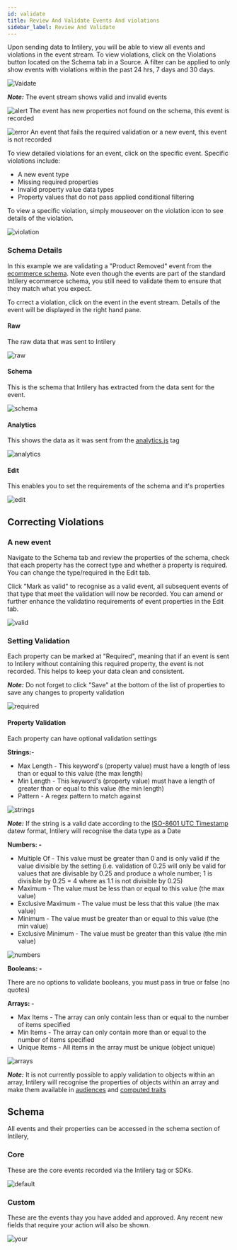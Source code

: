 ```yaml
---
id: validate
title: Review And Validate Events And violations
sidebar_label: Review And Validate
---
```


Upon sending data to Intilery, you will be able to view all events and violations in the event stream. To view violations, click on the Violations button located on the Schema tab in a Source. A filter can be applied to only show events with violations within the past 24 hrs, 7 days and 30 days.

![Vaidate](/img/validate.png)

***Note:*** The event stream shows valid and invalid events

![alert](/img/alert.png) The event has new properties not found on the schema, this event is recorded

![error](/img/error.png) An event that fails the required validation or a new event, this event is not recorded

To view detailed violations for an event, click on the specific event. Specific violations include:

- A new event type
- Missing required properties
- Invalid property value data types
- Property values that do not pass applied conditional filtering

To view a specific violation, simply mouseover on the violation icon to see details of the violation.

![violation](/img/violation.png)

### Schema Details

In this example we are validating a "Product Removed" event from the [ecommerce schema](/docs/schema/retail). Note even though the events are part of the standard Intilery ecommerce schema, you still need to validate them to ensure that they match what you expect.

To crrect a violation, click on the event in the event stream. Details of the event will be displayed in the right hand pane.

#### Raw

The raw data that was sent to Intilery

![raw](/img/raw.png)

#### Schema

This is the schema that Intilery has extracted from the data sent for the event.

![schema](/img/schema.png)

#### Analytics

This shows the data as it was sent from the [analytics.js](/docs/tag/tag1) tag

![analytics](/img/analytics.png)

#### Edit

This enables you to set the requirements of the schema and it's properties

![edit](/img/edit.png)

## Correcting Violations

### A new event

Navigate to the Schema tab and review the properties of the schema, check that each property has the correct type and whether a property is required. You can change the type/required in the Edit tab.

Click "Mark as valid" to recognise as a valid event, all subsequent events of that type that meet the validation will now be recorded. You can amend or further enhance the validatino requirements of event properties in the Edit tab.

![valid](/img/valid.png)

### Setting Validation

Each property can be marked at "Required", meaning that if an event is sent to Intilery without containing this required property, the event is not recorded. This helps to keep your data clean and consistent.

***Note:*** Do not forget to click "Save" at the bottom of the list of properties to save any changes to property validation

![required](/img/required.png)

#### Property Validation

Each property can have optional validation settings

**Strings:-**

- Max Length - This keyword's (property value) must have a length of less than or equal to this value (the max length)
- Min Length - This keyword's (property value) must have a length of greater than or equal to this value (the min length)
- Pattern - A regex pattern to match against

![strings](/img/strings.png)

***Note:*** If the string is a valid date according to the [ISO-8601 UTC Timestamp](http://en.wikipedia.org/wiki/ISO_8601) datew format, Intilery will recognise the data type as a Date

**Numbers: -**

- Multiple Of - This value must be greater than 0 and is only valid if the value divisible by the setting (i.e. validation of 0.25 will only be valid for values that are divisable by 0.25 and produce a whole number; 1 is divisible by 0.25 = 4 where as 1.1 is not divisible by 0.25)
- Maximum - The value must be less than or equal to this value (the max value)
- Exclusive Maximum - The value must be less that this value (the max value)
- Minimum - The value must be greater than or equal to this value (the min value)
- Exclusive Minimum - The value must be greater than this value (the min value)

![numbers](/img/numbers.png)

**Booleans: -**

There are no options to validate booleans, you must pass in true or false (no quotes)

**Arrays: -**

- Max Items - The array can only contain less than or equal to the number of items specified
- Min Items - The array can only contain more than or equal to the number of items specified
- Unique Items - All items in the array must be unique (object unique)

![arrays](/img/arrays.png)

***Note:*** It is not currently possible to apply validation to objects within an array, Intilery will recognise the properties of objects within an array and make them available in [audiences](/docs/customers/audiences) and [computed traits](/docs/customers/computed-traits)

## Schema

All events and their properties can be accessed in the schema section of Intilery, 

### Core

These are the core events recorded via the Intilery tag or SDKs.

![default](/img/default.png)

### Custom

These are the events thay you have added and approved. Any recent new fields that require your action will also be shown.

![your](/img/your.png)